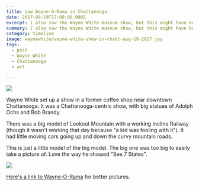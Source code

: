 ```yaml
---
title: saw Wayne-O-Rama in Chattanooga
date: 2017-08-19T17:00:00.000Z
excerpt: I also saw the Wayne White museum show, but this might have been more fun.
summary: I also saw the Wayne White museum show, but this might have been more fun.
category: timeline
image: waynewhite/wayne-white-show-in-chatt-aug-19-2017.jpg
tags:
  - post
  - Wayne White
  - Chattanooga
  - art

---
```


![](/static/img/timeline/waynewhite/wayne-white-show-in-chatt-aug-19-2017.jpg "")

Wayne White set up a show in a former coffee shop near downtown Chattanooga. It was a Chattanooga-centric show, with big statues of Adolph Ochs and Bob Brandy.

There was a big model of Lookout Mountain with a working Incline Railway (though it wasn't working that day because "a kid was fooling with it"). It had little moving cars going up and down the curvy mountain roads.

This is just a little model of the big model. The big one was too big to easily take a picture of. Love the way he showed "See 7 States".

![](/static/img/timeline/waynewhite/waynewhite-lookoutmodel.jpg "")

[Here's a link to Wayne-O-Rama](https://www.wayneorama.com/) for better pictures.